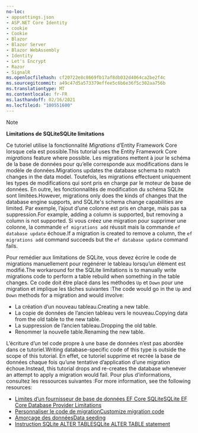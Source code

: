 ```yaml
---
no-loc:
- appsettings.json
- ASP.NET Core Identity
- cookie
- Cookie
- Blazor
- Blazor Server
- Blazor WebAssembly
- Identity
- Let's Encrypt
- Razor
- SignalR
ms.openlocfilehash: cf20722e8c8669fb17af8db032d4064ca2be2f4c
ms.sourcegitcommit: a49c47d5a573379effee5c6b6e36f5c302aa756b
ms.translationtype: MT
ms.contentlocale: fr-FR
ms.lasthandoff: 02/16/2021
ms.locfileid: "100551600"
---
```

> [!NOTE]
> 
> <span data-ttu-id="6da2f-101">**Limitations de SQLite**</span><span class="sxs-lookup"><span data-stu-id="6da2f-101">**SQLite limitations**</span></span>
>
> <span data-ttu-id="6da2f-102">Ce tutoriel utilise la fonctionnalité *Migrations* d’Entity Framework Core lorsque cela est possible.</span><span class="sxs-lookup"><span data-stu-id="6da2f-102">This tutorial uses the Entity Framework Core *migrations* feature where possible.</span></span> <span data-ttu-id="6da2f-103">Les migrations mettent à jour le schéma de la base de données pour qu’elle corresponde aux modifications dans le modèle de données.</span><span class="sxs-lookup"><span data-stu-id="6da2f-103">Migrations updates the database schema to match changes in the data model.</span></span> <span data-ttu-id="6da2f-104">Toutefois, les migrations effectuent uniquement les types de modifications qui sont pris en charge par le moteur de base de données. En outre, les fonctionnalités de modification du schéma SQLite sont limitées.</span><span class="sxs-lookup"><span data-stu-id="6da2f-104">However, migrations only does the kinds of changes that the database engine supports, and SQLite's schema change capabilities are limited.</span></span> <span data-ttu-id="6da2f-105">Par exemple, l’ajout d’une colonne est pris en charge, mais pas sa suppression.</span><span class="sxs-lookup"><span data-stu-id="6da2f-105">For example, adding a column is supported, but removing a column is not supported.</span></span> <span data-ttu-id="6da2f-106">Si vous créez une migration pour supprimer une colonne, la commande `ef migrations add` réussit mais la commande `ef database update` échoue.</span><span class="sxs-lookup"><span data-stu-id="6da2f-106">If a migration is created to remove a column, the `ef migrations add` command succeeds but the `ef database update` command fails.</span></span> 
>
> <span data-ttu-id="6da2f-107">Pour remédier aux limitations de SQLite, vous devez écrire le code de migrations manuellement pour regénérer le tableau lorsqu’un élément est modifié.</span><span class="sxs-lookup"><span data-stu-id="6da2f-107">The workaround for the SQLite limitations is to manually write migrations code to perform a table rebuild when something in the table changes.</span></span> <span data-ttu-id="6da2f-108">Ce code doit être placé dans les méthodes `Up` et `Down` pour une migration et implique les tâches suivantes :</span><span class="sxs-lookup"><span data-stu-id="6da2f-108">The code would go in the `Up` and `Down` methods for a migration and would involve:</span></span>
>
> * <span data-ttu-id="6da2f-109">La création d’un nouveau tableau.</span><span class="sxs-lookup"><span data-stu-id="6da2f-109">Creating a new table.</span></span>
> * <span data-ttu-id="6da2f-110">La copie de données de l’ancien tableau vers le nouveau.</span><span class="sxs-lookup"><span data-stu-id="6da2f-110">Copying data from the old table to the new table.</span></span>
> * <span data-ttu-id="6da2f-111">La suppression de l’ancien tableau.</span><span class="sxs-lookup"><span data-stu-id="6da2f-111">Dropping the old table.</span></span>
> * <span data-ttu-id="6da2f-112">Renommer la nouvelle table.</span><span class="sxs-lookup"><span data-stu-id="6da2f-112">Renaming the new table.</span></span>
>
> <span data-ttu-id="6da2f-113">L’écriture d’un tel code propre à une base de données n’est pas abordée dans ce tutoriel.</span><span class="sxs-lookup"><span data-stu-id="6da2f-113">Writing database-specific code of this type is outside the scope of this tutorial.</span></span> <span data-ttu-id="6da2f-114">En effet, ce tutoriel supprime et recrée la base de données chaque fois qu’une tentative d’application d’une migration échoue.</span><span class="sxs-lookup"><span data-stu-id="6da2f-114">Instead, this tutorial drops and re-creates the database whenever an attempt to apply a migration would fail.</span></span> <span data-ttu-id="6da2f-115">Pour plus d’informations, consultez les ressources suivantes :</span><span class="sxs-lookup"><span data-stu-id="6da2f-115">For more information, see the following resources:</span></span>
>
> * [<span data-ttu-id="6da2f-116">Limites d’un fournisseur de base de données EF Core SQLite</span><span class="sxs-lookup"><span data-stu-id="6da2f-116">SQLite EF Core Database Provider Limitations</span></span>](/ef/core/providers/sqlite/limitations)
> * [<span data-ttu-id="6da2f-117">Personnaliser le code de migration</span><span class="sxs-lookup"><span data-stu-id="6da2f-117">Customize migration code</span></span>](/ef/core/managing-schemas/migrations/#customize-migration-code)
> * [<span data-ttu-id="6da2f-118">Amorçage des données</span><span class="sxs-lookup"><span data-stu-id="6da2f-118">Data seeding</span></span>](/ef/core/modeling/data-seeding)
> * [<span data-ttu-id="6da2f-119">Instruction SQLite ALTER TABLE</span><span class="sxs-lookup"><span data-stu-id="6da2f-119">SQLite ALTER TABLE statement</span></span>](https://sqlite.org/lang_altertable.html)